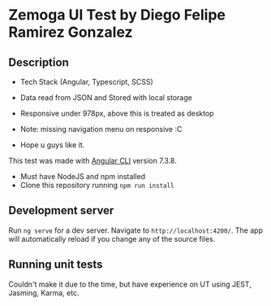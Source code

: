 # Zemoga UI Test by Diego Felipe Ramirez Gonzalez

## Description

- Tech Stack (Angular, Typescript, SCSS)
- Data read from JSON and Stored with local storage
- Responsive under 978px, above this is treated as desktop
- Note: missing navigation menu on responsive :C

- Hope u guys like it.

This test was made with [Angular CLI](https://github.com/angular/angular-cli) version 7.3.8.

- Must have NodeJS and npm installed
- Clone this repository running `npm run install`

## Development server

Run `ng serve` for a dev server. Navigate to `http://localhost:4200/`. The app will automatically reload if you change any of the source files.

## Running unit tests

Couldn't make it due to the time, but have experience on UT using JEST, Jasming, Karma, etc.
